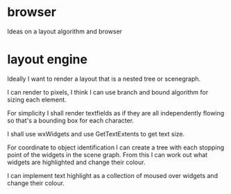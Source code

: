 # browser
Ideas on a layout algorithm and browser

# layout engine

Ideally I want to render a layout that is a nested tree or scenegraph.

I can render to pixels, I think I can use branch and bound algorithm for sizing each element.

For simplicity I shall render textfields as if they are all independently flowing so that's a bounding box for each character.


I shall use wxWidgets and use GetTextExtents to get text size.

For coordinate to object identification I can create a tree with each stopping point of the widgets in the scene graph.
From this I can work out what widgets are highlighted and change their colour.

I can implement text highlight as a collection of moused over widgets and change their colour.

